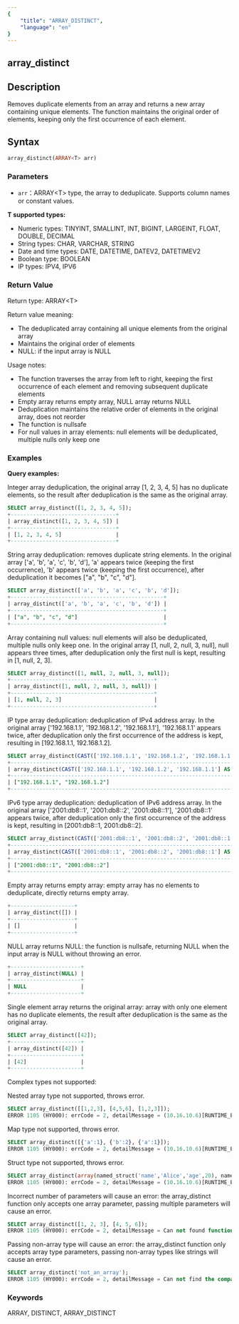 ```yaml
---
{
    "title": "ARRAY_DISTINCT",
    "language": "en"
}
---
```


## array_distinct

<version since="2.0.0">

</version>

## Description

Removes duplicate elements from an array and returns a new array containing unique elements. The function maintains the original order of elements, keeping only the first occurrence of each element.

## Syntax

```sql
array_distinct(ARRAY<T> arr)
```

### Parameters

- `arr`：ARRAY\<T> type, the array to deduplicate. Supports column names or constant values.

**T supported types:**
- Numeric types: TINYINT, SMALLINT, INT, BIGINT, LARGEINT, FLOAT, DOUBLE, DECIMAL
- String types: CHAR, VARCHAR, STRING
- Date and time types: DATE, DATETIME, DATEV2, DATETIMEV2
- Boolean type: BOOLEAN
- IP types: IPV4, IPV6

### Return Value

Return type: ARRAY\<T>

Return value meaning:
- The deduplicated array containing all unique elements from the original array
- Maintains the original order of elements
- NULL: if the input array is NULL

Usage notes:
- The function traverses the array from left to right, keeping the first occurrence of each element and removing subsequent duplicate elements
- Empty array returns empty array, NULL array returns NULL
- Deduplication maintains the relative order of elements in the original array, does not reorder
- The function is nullsafe
- For null values in array elements: null elements will be deduplicated, multiple nulls only keep one

### Examples

**Query examples:**

Integer array deduplication, the original array [1, 2, 3, 4, 5] has no duplicate elements, so the result after deduplication is the same as the original array.
```sql
SELECT array_distinct([1, 2, 3, 4, 5]);
+---------------------------------+
| array_distinct([1, 2, 3, 4, 5]) |
+---------------------------------+
| [1, 2, 3, 4, 5]                 |
+---------------------------------+
```

String array deduplication: removes duplicate string elements. In the original array ['a', 'b', 'a', 'c', 'b', 'd'], 'a' appears twice (keeping the first occurrence), 'b' appears twice (keeping the first occurrence), after deduplication it becomes ["a", "b", "c", "d"].
```sql
SELECT array_distinct(['a', 'b', 'a', 'c', 'b', 'd']);
+------------------------------------------------+
| array_distinct(['a', 'b', 'a', 'c', 'b', 'd']) |
+------------------------------------------------+
| ["a", "b", "c", "d"]                           |
+------------------------------------------------+
```

Array containing null values: null elements will also be deduplicated, multiple nulls only keep one. In the original array [1, null, 2, null, 3, null], null appears three times, after deduplication only the first null is kept, resulting in [1, null, 2, 3].
```sql
SELECT array_distinct([1, null, 2, null, 3, null]);
+---------------------------------------------+
| array_distinct([1, null, 2, null, 3, null]) |
+---------------------------------------------+
| [1, null, 2, 3]                             |
+---------------------------------------------+
```

IP type array deduplication: deduplication of IPv4 address array. In the original array ['192.168.1.1', '192.168.1.2', '192.168.1.1'], '192.168.1.1' appears twice, after deduplication only the first occurrence of the address is kept, resulting in [192.168.1.1, 192.168.1.2].
```sql
SELECT array_distinct(CAST(['192.168.1.1', '192.168.1.2', '192.168.1.1'] AS ARRAY<IPV4>));
+------------------------------------------------------------------------------------+
| array_distinct(CAST(['192.168.1.1', '192.168.1.2', '192.168.1.1'] AS ARRAY<IPV4>)) |
+------------------------------------------------------------------------------------+
| ["192.168.1.1", "192.168.1.2"]                                                     |
+------------------------------------------------------------------------------------+
```

IPv6 type array deduplication: deduplication of IPv6 address array. In the original array ['2001:db8::1', '2001:db8::2', '2001:db8::1'], '2001:db8::1' appears twice, after deduplication only the first occurrence of the address is kept, resulting in [2001:db8::1, 2001:db8::2].
```sql
SELECT array_distinct(CAST(['2001:db8::1', '2001:db8::2', '2001:db8::1'] AS ARRAY<IPV6>));
+------------------------------------------------------------------------------------+
| array_distinct(CAST(['2001:db8::1', '2001:db8::2', '2001:db8::1'] AS ARRAY<IPV6>)) |
+------------------------------------------------------------------------------------+
| ["2001:db8::1", "2001:db8::2"]                                                     |
+------------------------------------------------------------------------------------+
```

Empty array returns empty array: empty array has no elements to deduplicate, directly returns empty array.
```sql
+--------------------+
| array_distinct([]) |
+--------------------+
| []                 |
+--------------------+
```

NULL array returns NULL: the function is nullsafe, returning NULL when the input array is NULL without throwing an error.
```sql
+----------------------+
| array_distinct(NULL) |
+----------------------+
| NULL                 |
+----------------------+
```

Single element array returns the original array: array with only one element has no duplicate elements, the result after deduplication is the same as the original array.
```sql
SELECT array_distinct([42]);
+----------------------+
| array_distinct([42]) |
+----------------------+
| [42]                 |
+----------------------+
```

Complex types not supported:

Nested array type not supported, throws error.
```sql
SELECT array_distinct([[1,2,3], [4,5,6], [1,2,3]]);
ERROR 1105 (HY000): errCode = 2, detailMessage = (10.16.10.6)[RUNTIME_ERROR]execute failed or unsupported types for function array_distinct(Array(Nullable(Array(Nullable(TINYINT)))))
```

Map type not supported, throws error.
```sql
SELECT array_distinct([{'a':1}, {'b':2}, {'a':1}]);
ERROR 1105 (HY000): errCode = 2, detailMessage = (10.16.10.6)[RUNTIME_ERROR]execute failed or unsupported types for function array_distinct(Array(Nullable(Map(Nullable(String), Nullable(TINYINT)))))
```

Struct type not supported, throws error.
```sql
SELECT array_distinct(array(named_struct('name','Alice','age',20), named_struct('name','Bob','age',30), named_struct('name','Alice','age',20)));
ERROR 1105 (HY000): errCode = 2, detailMessage = (10.16.10.6)[RUNTIME_ERROR]execute failed or unsupported types for function array_distinct(Array(Nullable(Struct(name:Nullable(String), age:Nullable(TINYINT)))))
```

Incorrect number of parameters will cause an error: the array_distinct function only accepts one array parameter, passing multiple parameters will cause an error.
```sql
SELECT array_distinct([1, 2, 3], [4, 5, 6]);
ERROR 1105 (HY000): errCode = 2, detailMessage = Can not found function 'array_distinct' which has 2 arity. Candidate functions are: [array_distinct(Expression)]
```

Passing non-array type will cause an error: the array_distinct function only accepts array type parameters, passing non-array types like strings will cause an error.
```sql
SELECT array_distinct('not_an_array');
ERROR 1105 (HY000): errCode = 2, detailMessage = Can not find the compatibility function signature: array_distinct(VARCHAR(12))
```

### Keywords

ARRAY, DISTINCT, ARRAY_DISTINCT 